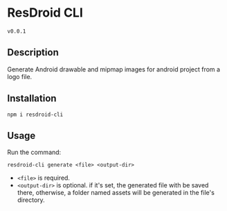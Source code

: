 # ResDroid CLI
`v0.0.1`

## Description
Generate Android drawable and mipmap images for android project from a logo file.

## Installation

```shell
npm i resdroid-cli
```

## Usage
Run the command:
```shell
resdroid-cli generate <file> <output-dir>
```

- `<file>` is required.
- `<output-dir>` is optional. if it's set, the generated file with be saved there, otherwise, a folder named assets will be generated in the file's directory.